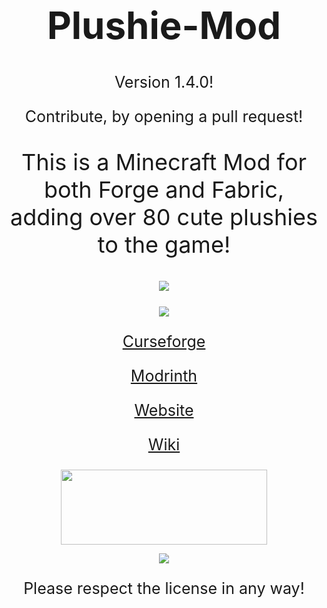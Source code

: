 <h1 style="font-size:60px;"align="center">Plushie-Mod</h1>

<p style="font-size:25px" align="center">Version 1.4.0!</p>

<p style="font-size:25px" align="center">Contribute, by opening a pull request!</p>

<p style="font-size:36px;" align="center">This is a Minecraft Mod for both Forge and Fabric, adding over 80 cute plushies to the game!</p>

<p style="font-size:25px;" align="center"><img src="https://cf.way2muchnoise.eu/544197.svg"><a href="https://www.curseforge.com/minecraft/mc-mods/plushie-mod"></a></p>

<p style="font-size:25px;" align="center"><img src="https://cf.way2muchnoise.eu/versions/For%20MC_544197_all.svg"><a href="https://www.curseforge.com/minecraft/mc-mods/plushie-mod"></a></p>

<p style="font-size:25px;" align="center"><a href="https://www.curseforge.com/minecraft/mc-mods/plushie-mod">Curseforge</a></p>

<p style="font-size:25px;" align="center"><a href="https://modrinth.com/mod/plushie">Modrinth</a></p>

<p style="font-size:25px;" align="center"><a href="https://link4real.github.io/plushie.html">Website</a></p>

<p style="font-size:25px;" align="center"><a href="https://link4real.github.io/wiki/plushies.html">Wiki</a></p>

<p align="center"><a href="https://gist.github.com/Link4real/af545420163c11858c4f4640b00191cd"><img valign="middle" src="https://i.imgur.com/3jztcWc.png" width="330px" height="120"></a></p>


<p align="center"><img valign="middle" src="https://i.imgur.com/vvpLAUh.png"></p>
<p style="font-size:25px" align="center">Please respect the license in any way!</p>
